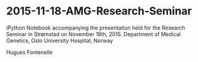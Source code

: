 # 2015-11-18-AMG-Research-Seminar

iPython Notebook accompanying the presentation held for the Research Seminar in Strømstad on November 18th, 2015.
Department of Medical Genetics, Oslo University Hospital, Norway

Hugues Fontenelle
